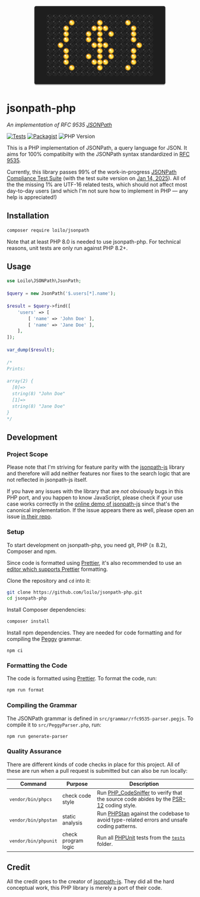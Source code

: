 <div align="center">
	<img src="jsonpath.png" width="360" height="216" alt="The jsonpath-php logo: an LED matrix panel displaying the characters &quot;{ $ }&quot; as glowing yellow dots">
<br>

</div>

# jsonpath-php

_An implementation of RFC 9535 [JSONPath](http://goessner.net/articles/JsonPath/)_

[![Tests](https://badgen.net/github/checks/loilo/jsonpath-php/master)](https://github.com/loilo/jsonpath-php/actions)
[![Packagist](https://badgen.net/packagist/v/loilo/jsonpath)](https://packagist.org/packages/loilo/jsonpath)
![PHP Version](https://badgen.net/packagist/php/loilo/jsonpath)

This is a PHP implementation of JSONPath, a query language for JSON. It aims for 100% compatibilty with the JSONPath syntax standardized in [RFC 9535](https://datatracker.ietf.org/doc/rfc9535/).

Currently, this library passes 99% of the work-in-progress [JSONPath Compliance Test Suite](https://github.com/jsonpath-standard/jsonpath-compliance-test-suite) (with the test suite version on [Jan 14, 2025](https://github.com/jsonpath-standard/jsonpath-compliance-test-suite/tree/9277705cda4489c3d0d984831e7656e48145399b)). All of the the missing 1% are UTF-16 related tests, which should not affect most day-to-day users (and which I'm not sure how to implement in PHP — any help is appreciated!)

## Installation

```sh
composer require loilo/jsonpath
```

Note that at least PHP 8.0 is needed to use jsonpath-php. For technical reasons, unit tests are only run against PHP 8.2+.

## Usage

```php
use Loilo\JSONPath\JsonPath;

$query = new JsonPath('$.users[*].name');

$result = $query->find([
	'users' => [
		[ 'name' => 'John Doe' ],
		[ 'name' => 'Jane Doe' ],
	],
]);

var_dump($result);

/*
Prints:

array(2) {
  [0]=>
  string(8) "John Doe"
  [1]=>
  string(8) "Jane Doe"
}
*/
```

## Development

### Project Scope

Please note that I'm striving for feature parity with the [jsonpath-js](https://github.com/ashphy/jsonpath-js) library and therefore will add neither features nor fixes to the search logic that are not reflected in jsonpath-js itself.

If you have any issues with the library that are _not_ obviously bugs in this PHP port, and you happen to know JavaScript, please check if your use case works correctly in the [online demo of jsonpath-js](https://jsonpath.com/) since that's the canonical implementation. If the issue appears there as well, please open an issue [in their repo](https://github.com/ashphy/jsonpath-js).

### Setup

To start development on jsonpath-php, you need git, PHP (≥ 8.2), Composer and npm.

Since code is formatted using [Prettier](https://prettier.io/), it's also recommended to use an [editor which supports Prettier](https://prettier.io/docs/en/editors.html) formatting.

Clone the repository and `cd` into it:

```sh
git clone https://github.com/loilo/jsonpath-php.git
cd jsonpath-php
```

Install Composer dependencies:

```sh
composer install
```

Install npm dependencies. They are needed for code formatting and for compiling the [Peggy](https://peggyjs.org/) grammar.

```
npm ci
```

### Formatting the Code

The code is formatted using [Prettier](https://prettier.io/). To format the code, run:

```sh
npm run format
```

### Compiling the Grammar

The JSONPath grammar is defined in `src/grammar/rfc9535-parser.pegjs`. To compile it to `src/PeggyParser.php`, run:

```sh
npm run generate-parser
```

### Quality Assurance

There are different kinds of code checks in place for this project. All of these are run when a pull request is submitted but can also be run locally:

<!-- prettier-ignore -->
Command | Purpose | Description
-|-|-
`vendor/bin/phpcs` | check code style | Run [PHP_CodeSniffer](https://github.com/squizlabs/PHP_CodeSniffer) to verify that the source code abides by the [PSR-12](https://www.php-fig.org/psr/psr-12/) coding style.
`vendor/bin/phpstan` | static analysis | Run [PHPStan](https://phpstan.org/) against the codebase to avoid type-related errors and unsafe coding patterns.
`vendor/bin/phpunit` | check program logic | Run all [PHPUnit](https://phpunit.de/) tests from the [`tests`](tests/) folder.

## Credit

All the credit goes to the creator of [jsonpath-js](https://github.com/ashphy/jsonpath-js). They did all the hard conceptual work, this PHP library is merely a port of their code.
